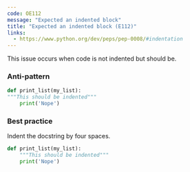 ```yaml
---
code: OE112
message: "Expected an indented block"
title: "Expected an indented block (E112)"
links:
  - https://www.python.org/dev/peps/pep-0008/#indentation
---
```


This issue occurs when code is not indented but should be.

### Anti-pattern

```python
def print_list(my_list):
"""This should be indented"""
    print('Nope')
```

### Best practice

Indent the docstring by four spaces.

```python
def print_list(my_list):
    """This should be indented"""
    print('Nope')
```
